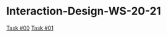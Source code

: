 # Interaction-Design-WS-20-21
[Task #00](https://www.canva.com/design/DAEKNXZ5ikM/view)
[Task #01](https://github.com/LunaNaima/Interaction-Design-WS-20-21/blob/main/The%20Wallet%20Project_Luna%20Mohr_IXD%2020%2021%201.pdf)
